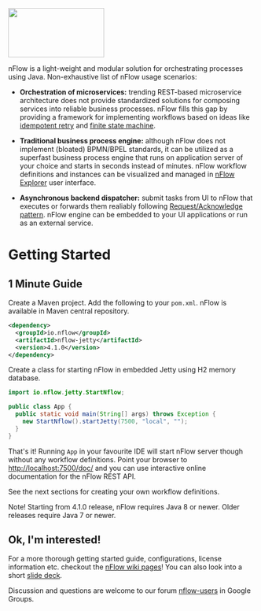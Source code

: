<img src="https://github.com/NitorCreations/nflow/blob/master/nflow-documentation/nflow-logo-no-borders.png" height="100" width="195" />

nFlow is a light-weight and modular solution for orchestrating processes using Java. Non-exhaustive list of nFlow usage scenarios:

* **Orchestration of microservices:** trending REST-based microservice architecture does not provide standardized solutions for composing services into reliable business processes. nFlow fills this gap by providing a framework for implementing workflows based on ideas like [idempotent retry](http://www.servicedesignpatterns.com/WebServiceInfrastructures/IdempotentRetry) and [finite state machine](http://en.wikipedia.org/wiki/Finite-state_machine).

* **Traditional business process engine:** although nFlow does not implement (bloated) BPMN/BPEL standards, it can be utilized as a superfast business process engine that runs on application server of your choice and starts in seconds instead of minutes. nFlow workflow definitions and instances can be visualized and managed in [nFlow Explorer](https://github.com/NitorCreations/nflow-explorer) user interface.

* **Asynchronous backend dispatcher:** submit tasks from UI to nFlow that executes or forwards them realiably following [Request/Acknowledge pattern](http://servicedesignpatterns.com/ClientServiceInteractions/RequestAcknowledge). nFlow engine can be embedded to your UI applications or run as an external service.

# <a name="getting-started"></a>Getting Started

## <a name="one-minute-guide"></a>1 Minute Guide

Create a Maven project. Add the following to your  `pom.xml`. nFlow is available in Maven central repository. 

```xml
<dependency>
  <groupId>io.nflow</groupId>
  <artifactId>nflow-jetty</artifactId>
  <version>4.1.0</version>
</dependency>
```
Create a class for starting nFlow in embedded Jetty using H2 memory database.

```java
import io.nflow.jetty.StartNflow;

public class App {
  public static void main(String[] args) throws Exception {
    new StartNflow().startJetty(7500, "local", "");
  }
}
```
That's it! Running `App` in your favourite IDE will start nFlow server though without any workflow definitions. 
Point your browser to [http://localhost:7500/doc/](http://localhost:7500/doc/) and you can use interactive online documentation for the nFlow REST API.

See the next sections for creating your own workflow definitions.

Note! Starting from 4.1.0 release, nFlow requires Java 8 or newer. Older releases require Java 7 or newer.

## <a name="components"></a>Ok, I'm interested!

For a more thorough getting started guide, configurations, license information etc. checkout the [nFlow wiki pages](https://github.com/NitorCreations/nflow/wiki)! You can also look into a short [slide deck](https://github.com/NitorCreations/nflow/raw/master/nflow-documentation/presentations/nflow_presentation.pdf).

Discussion and questions are welcome to our forum [nflow-users](https://groups.google.com/forum/#!forum/nflow-users) in Google Groups.

